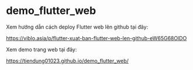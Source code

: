 # demo_flutter_web
Xem hướng dẫn cách deploy Flutter web lên github tại đây:

https://viblo.asia/p/flutter-xuat-ban-flutter-web-len-github-eW65G68OlDO

Xem demo trang web tại đây:

https://tiendung01023.github.io/demo_flutter_web/